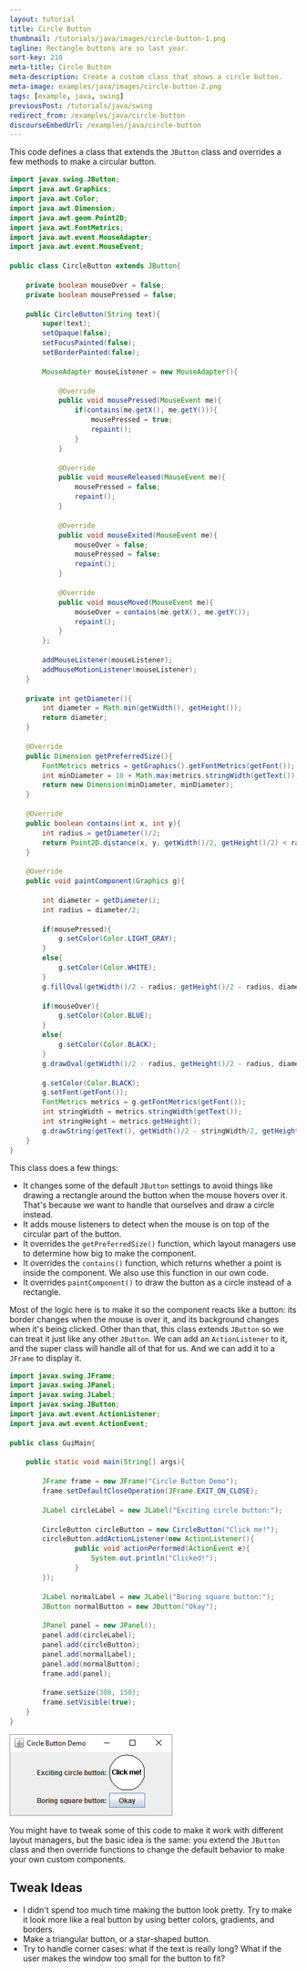 ```yaml
---
layout: tutorial
title: Circle Button
thumbnail: /tutorials/java/images/circle-button-1.png
tagline: Rectangle buttons are so last year.
sort-key: 210
meta-title: Circle Button
meta-description: Create a custom class that shows a circle button.
meta-image: examples/java/images/circle-button-2.png
tags: [example, java, swing]
previousPost: /tutorials/java/swing
redirect_from: /examples/java/circle-button
discourseEmbedUrl: /examples/java/circle-button
---
```


This code defines a class that extends the `JButton` class and overrides a few methods to make a circular button.

```java
import javax.swing.JButton;
import java.awt.Graphics;
import java.awt.Color;
import java.awt.Dimension;
import java.awt.geom.Point2D;
import java.awt.FontMetrics;
import java.awt.event.MouseAdapter;
import java.awt.event.MouseEvent;

public class CircleButton extends JButton{

	private boolean mouseOver = false;
	private boolean mousePressed = false;

	public CircleButton(String text){
		super(text);
		setOpaque(false);
		setFocusPainted(false);
		setBorderPainted(false);

		MouseAdapter mouseListener = new MouseAdapter(){

			@Override
			public void mousePressed(MouseEvent me){
				if(contains(me.getX(), me.getY())){
					mousePressed = true;
					repaint();
				}
			}

			@Override
			public void mouseReleased(MouseEvent me){
				mousePressed = false;
				repaint();
			}

			@Override
			public void mouseExited(MouseEvent me){
				mouseOver = false;
				mousePressed = false;
				repaint();
			}

			@Override
			public void mouseMoved(MouseEvent me){
				mouseOver = contains(me.getX(), me.getY());
				repaint();
			}
		};

		addMouseListener(mouseListener);
		addMouseMotionListener(mouseListener);		
	}

	private int getDiameter(){
		int diameter = Math.min(getWidth(), getHeight());
		return diameter;
	}

	@Override
	public Dimension getPreferredSize(){
		FontMetrics metrics = getGraphics().getFontMetrics(getFont());
		int minDiameter = 10 + Math.max(metrics.stringWidth(getText()), metrics.getHeight());
		return new Dimension(minDiameter, minDiameter);
	}

	@Override
	public boolean contains(int x, int y){
		int radius = getDiameter()/2;
		return Point2D.distance(x, y, getWidth()/2, getHeight()/2) < radius;
	}

	@Override
	public void paintComponent(Graphics g){

		int diameter = getDiameter();
		int radius = diameter/2;

		if(mousePressed){
			g.setColor(Color.LIGHT_GRAY);
		}
		else{
			g.setColor(Color.WHITE);
		}
		g.fillOval(getWidth()/2 - radius, getHeight()/2 - radius, diameter, diameter);

		if(mouseOver){
			g.setColor(Color.BLUE);
		}
		else{
			g.setColor(Color.BLACK);
		}
		g.drawOval(getWidth()/2 - radius, getHeight()/2 - radius, diameter, diameter);

		g.setColor(Color.BLACK);
		g.setFont(getFont());
		FontMetrics metrics = g.getFontMetrics(getFont());
		int stringWidth = metrics.stringWidth(getText());
		int stringHeight = metrics.getHeight();
		g.drawString(getText(), getWidth()/2 - stringWidth/2, getHeight()/2 + stringHeight/4);
	}
}
```

This class does a few things:

- It changes some of the default `JButton` settings to avoid things like drawing a rectangle around the button when the mouse hovers over it. That's because we want to handle that ourselves and draw a circle instead.
- It adds mouse listeners to detect when the mouse is on top of the circular part of the button.
- It overrides the `getPreferredSize()` function, which layout managers use to determine how big to make the component.
- It overrides the `contains()` function, which returns whether a point is inside the component. We also use this function in our own code.
- It overrides `paintComponent()` to draw the button as a circle instead of a rectangle.

Most of the logic here is to make it so the component reacts like a button: its border changes when the mouse is over it, and its background changes when it's being clicked. Other than that, this class extends `JButton` so we can treat it just like any other `JButton`. We can add an `ActionListener` to it, and the super class will handle all of that for us. And we can add it to a `JFrame` to display it.

```java
import javax.swing.JFrame;
import javax.swing.JPanel;
import javax.swing.JLabel;
import javax.swing.JButton;
import java.awt.event.ActionListener;
import java.awt.event.ActionEvent;

public class GuiMain{

	public static void main(String[] args){

		JFrame frame = new JFrame("Circle Button Demo");
		frame.setDefaultCloseOperation(JFrame.EXIT_ON_CLOSE);

		JLabel circleLabel = new JLabel("Exciting circle button:");

		CircleButton circleButton = new CircleButton("Click me!");
		circleButton.addActionListener(new ActionListener(){
				public void actionPerformed(ActionEvent e){
					System.out.println("Clicked!");
				}
		});

		JLabel normalLabel = new JLabel("Boring square button:");
		JButton normalButton = new JButton("Okay");

		JPanel panel = new JPanel();
		panel.add(circleLabel);
		panel.add(circleButton);
		panel.add(normalLabel);
		panel.add(normalButton);
		frame.add(panel);

		frame.setSize(300, 150);
		frame.setVisible(true);
	}
}
```

![circle button](/tutorials/java/images/circle-button-3.png)

You might have to tweak some of this code to make it work with different layout managers, but the basic idea is the same: you extend the `JButton` class and then override functions to change the default behavior to make your own custom components.

## Tweak Ideas

- I didn't spend too much time making the button look pretty. Try to make it look more like a real button by using better colors, gradients, and borders.
- Make a triangular button, or a star-shaped button.
- Try to handle corner cases: what if the text is really long? What if the user makes the window too small for the button to fit?
